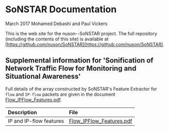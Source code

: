 # SoNSTAR Documentation
March 2017
Mohamed Debashi and Paul Vickers

This is the web site for the nuson--SoNSTAR project. The full repository (including the contents of this site) is available at [https://github.com/nuson/SoNSTAR](https://github.com/nuson/SoNSTAR).

## Supplemental information for 'Sonification of Network Traffic Flow for Monitoring and Situational Awareness'

Full details of the array constructed by SoNSTAR's Feature Extractor for `flow` and `IP-flow` packets are given in the document [Flow_IPFlow_Features.pdf](Flow_IPFlow_Features.pdf).

|Description  | File                                                   |
|:------------|:-------------------------------------------------------|
|IP and IP-flow features     | [Flow_IPFlow_Features.pdf](Flow_IPFlow_Features.pdf)   |

